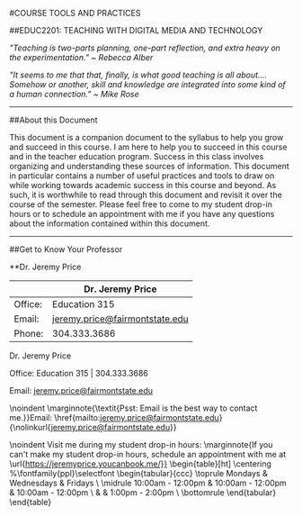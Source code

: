 #COURSE TOOLS AND PRACTICES

##EDUC2201: TEACHING WITH DIGITAL MEDIA AND TECHNOLOGY

*"Teaching is two-parts planning, one-part reflection, and extra heavy on the experimentation." ~ Rebecca Alber*


*"It seems to me that that, finally, is what good teaching is all about.... Somehow or another, skill and knowledge are integrated into some kind of a human connection." ~ Mike Rose*

----

##About this Document

This document is a companion document to the syllabus to help you grow and succeed in this course. I am here to help you to succeed in this course and in the teacher education program. Success in this class involves organizing and understanding these sources of information. This document in particular contains a number of useful practices and tools to draw on while working towards academic success in this course and beyond. As such, it is worthwhile to read through this document and revisit it over the course of the semester. Please feel free to come to my student drop-in hours or to schedule an appointment with me if you have any questions about the information contained within this document.

----

##Get to Know Your Professor

**Dr. Jeremy Price

|  | Dr. Jeremy Price |
|--|--|
| Office: | Education 315 |
| Email: | [jeremy.price@fairmontstate.edu](mailto:jeremy.price@fairmontstate.edu) |
| Phone: | 304.333.3686 |


Dr. Jeremy Price

Office: Education 315 | 304.333.3686

Email: jeremy.price@fairmontstate.edu

\noindent \marginnote{\textit{Psst: Email is the best way to contact me.}}Email: \href{mailto:jeremy.price@fairmontstate.edu}{\nolinkurl{jeremy.price@fairmontstate.edu}}

\noindent Visit me during my student drop-in hours:
\marginnote{If you can't make my student drop-in hours, schedule an appointment with me at \url{https://jeremyprice.youcanbook.me/}}
\begin{table}[ht]
  \centering
  %\fontfamily{ppl}\selectfont
  \begin{tabular}{ccc}
    \toprule
    Mondays & Wednesdays & Fridays \\
    \midrule
    10:00am - 12:00pm & 10:00am - 12:00pm & 10:00am - 12:00pm \\
 	& & 1:00pm - 2:00pm \\
    \bottomrule
  \end{tabular}
\end{table}